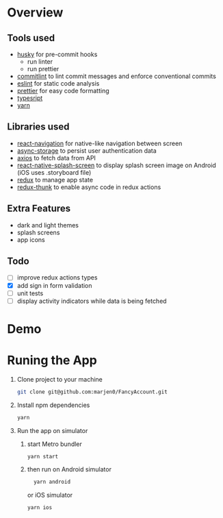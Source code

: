 # Overview

## Tools used

- [husky](https://typicode.github.io/husky/#/) for pre-commit hooks
  - run linter
  - run prettier
- [commitlint](https://github.com/conventional-changelog/commitlint) to lint commit messages and enforce conventional commits
- [eslint](https://eslint.org/) for static code analysis
- [prettier](https://prettier.io/) for easy code formatting
- [typesript](https://www.typescriptlang.org/)
- [yarn](https://yarnpkg.com/)

## Libraries used

- [react-navigation](https://reactnavigation.org/) for native-like navigation between screen
- [async-storage](https://github.com/react-native-async-storage/async-storage#readme) to persist user authentication data
- [axios](https://github.com/axios/axios) to fetch data from API
- [react-native-splash-screen](https://github.com/crazycodeboy/react-native-splash-screen) to display splash screen image on Android (iOS uses .storyboard file)
- [redux](https://redux.js.org/) to manage app state
- [redux-thunk](https://github.com/reduxjs/redux-thunk) to enable async code in redux actions

## Extra Features

- dark and light themes
- splash screens
- app icons

## Todo

- [ ] improve redux actions types
- [x] add sign in form validation
- [ ] unit tests
- [ ] display activity indicators while data is being fetched

# Demo

# Runing the App

1.  Clone project to your machine
    ```bash
    git clone git@github.com:marjen0/FancyAccount.git
    ```
2.  Install npm dependencies
    ```bash
    yarn
    ```
3.  Run the app on simulator

    1.  start Metro bundler

        ```bash
        yarn start
        ```

    2.  then run on Android simulator

        ```bash
          yarn android
        ```

        or iOS simulator

        ```bash
        yarn ios
        ```
